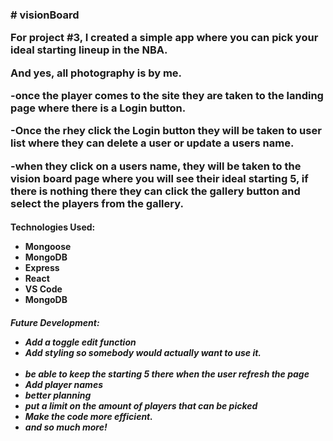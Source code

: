 <h3># visionBoard<br>

For project #3, I created a simple app where you can pick your ideal starting lineup in the NBA. 

And yes, all photography is by me.


-once the player comes to the site they are taken to the landing page where there is a Login button.

-Once the rhey click the Login button they will be taken to user list where they can delete a user or update a users name.

-when they click on a users name, they will be taken to the vision board page where you will see their ideal starting 5, if there is nothing there they can click the gallery button and select the players from the gallery.

</h3>

<h4>
Technologies Used:

<ul>
<li>Mongoose</li>
<li>MongoDB</li>
<li>Express</li>
<li>React</li>
<li>VS Code</li>
<li>MongoDB</li>
</ul>
</h4>

<h5>
Future Development:
<ul>
<li>Add a toggle edit function</li>
<li>Add styling so somebody would actually want to use it.</li>
‪‪<li>be able to keep the starting 5 there when the user refresh the page</li>
<li>Add player names</li>
<li>better planning</li>
<li>put a limit on the amount of players that can be picked</li>
<li>Make the code more efficient.</li>
<li>and so much more!</li>
</ul>
</h5>
